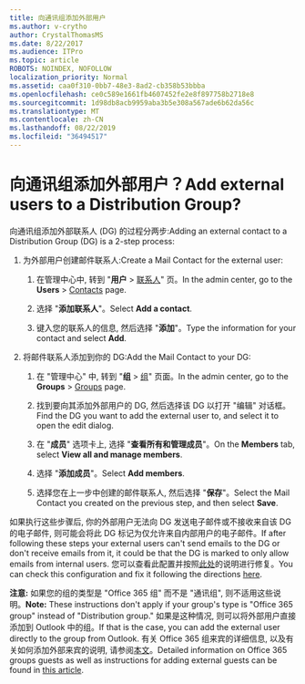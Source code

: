 ```yaml
---
title: 向通讯组添加外部用户
ms.author: v-crytho
author: CrystalThomasMS
ms.date: 8/22/2017
ms.audience: ITPro
ms.topic: article
ROBOTS: NOINDEX, NOFOLLOW
localization_priority: Normal
ms.assetid: caa0f310-0bb7-48e3-8ad2-cb358b53bbba
ms.openlocfilehash: ce0c589e1661fb4607452fe2e8f897758b2718e8
ms.sourcegitcommit: 1d98db8acb9959aba3b5e308a567ade6b62da56c
ms.translationtype: MT
ms.contentlocale: zh-CN
ms.lasthandoff: 08/22/2019
ms.locfileid: "36494517"
---
```

# <a name="add-external-users-to-a-distribution-group"></a><span data-ttu-id="0d0c3-102">向通讯组添加外部用户？</span><span class="sxs-lookup"><span data-stu-id="0d0c3-102">Add external users to a Distribution Group?</span></span>

<span data-ttu-id="0d0c3-103">向通讯组添加外部联系人 (DG) 的过程分两步:</span><span class="sxs-lookup"><span data-stu-id="0d0c3-103">Adding an external contact to a Distribution Group (DG) is a 2-step process:</span></span>
  
1. <span data-ttu-id="0d0c3-104">为外部用户创建邮件联系人:</span><span class="sxs-lookup"><span data-stu-id="0d0c3-104">Create a Mail Contact for the external user:</span></span>
    
    1. <span data-ttu-id="0d0c3-105">在管理中心中, 转到 "**用户** > [联系人](https://admin.microsoft.com/adminportal/home#/Contact)" 页。</span><span class="sxs-lookup"><span data-stu-id="0d0c3-105">In the admin center, go to the **Users** > [Contacts](https://admin.microsoft.com/adminportal/home#/Contact) page.</span></span> 
    
    2. <span data-ttu-id="0d0c3-106">选择 "**添加联系人**"。</span><span class="sxs-lookup"><span data-stu-id="0d0c3-106">Select **Add a contact**.</span></span>
    
    3. <span data-ttu-id="0d0c3-107">键入您的联系人的信息, 然后选择 "**添加**"。</span><span class="sxs-lookup"><span data-stu-id="0d0c3-107">Type the information for your contact and select **Add**.</span></span>
    
2. <span data-ttu-id="0d0c3-108">将邮件联系人添加到你的 DG:</span><span class="sxs-lookup"><span data-stu-id="0d0c3-108">Add the Mail Contact to your DG:</span></span>
    
    1. <span data-ttu-id="0d0c3-109">在 "管理中心" 中, 转到 "**组** > [组](https://admin.microsoft.com/adminportal/home#/groups)" 页面。</span><span class="sxs-lookup"><span data-stu-id="0d0c3-109">In the admin center, go to the **Groups** > [Groups](https://admin.microsoft.com/adminportal/home#/groups) page.</span></span> 
    
    2. <span data-ttu-id="0d0c3-110">找到要向其添加外部用户的 DG, 然后选择该 DG 以打开 "编辑" 对话框。</span><span class="sxs-lookup"><span data-stu-id="0d0c3-110">Find the DG you want to add the external user to, and select it to open the edit dialog.</span></span>
    
    3. <span data-ttu-id="0d0c3-111">在 "**成员**" 选项卡上, 选择 "**查看所有和管理成员**"。</span><span class="sxs-lookup"><span data-stu-id="0d0c3-111">On the **Members** tab, select **View all and manage members**.</span></span> 
    
    4. <span data-ttu-id="0d0c3-112">选择 "**添加成员**"。</span><span class="sxs-lookup"><span data-stu-id="0d0c3-112">Select **Add members**.</span></span>
    
    5. <span data-ttu-id="0d0c3-113">选择您在上一步中创建的邮件联系人, 然后选择 "**保存**"。</span><span class="sxs-lookup"><span data-stu-id="0d0c3-113">Select the Mail Contact you created on the previous step, and then select **Save**.</span></span>
    
<span data-ttu-id="0d0c3-114">如果执行这些步骤后, 你的外部用户无法向 DG 发送电子邮件或不接收来自该 DG 的电子邮件, 则可能会将此 DG 标记为仅允许来自内部用户的电子邮件。</span><span class="sxs-lookup"><span data-stu-id="0d0c3-114">If after following these steps your external users can't send emails to the DG or don't receive emails from it, it could be that the DG is marked to only allow emails from internal users.</span></span> <span data-ttu-id="0d0c3-115">您可以查看此配置并按照[此处](https://support.office.com/article/Fix-email-delivery-issues-for-error-code-5-7-133-in-Office-365-991abc19-7756-438f-abcb-39f69b80f284.aspx)的说明进行修复。</span><span class="sxs-lookup"><span data-stu-id="0d0c3-115">You can check this configuration and fix it following the directions [here](https://support.office.com/article/Fix-email-delivery-issues-for-error-code-5-7-133-in-Office-365-991abc19-7756-438f-abcb-39f69b80f284.aspx).</span></span>
  
 <span data-ttu-id="0d0c3-116">**注意:** 如果您的组的类型是 "Office 365 组" 而不是 "通讯组", 则不适用这些说明。</span><span class="sxs-lookup"><span data-stu-id="0d0c3-116">**Note:** These instructions don't apply if your group's type is "Office 365 group" instead of "Distribution group."</span></span> <span data-ttu-id="0d0c3-117">如果是这种情况, 则可以将外部用户直接添加到 Outlook 中的组。</span><span class="sxs-lookup"><span data-stu-id="0d0c3-117">If that is the case, you can add the external user directly to the group from Outlook.</span></span> <span data-ttu-id="0d0c3-118">有关 Office 365 组来宾的详细信息, 以及有关如何添加外部来宾的说明, 请参阅[本文](https://support.office.com/article/Guest-access-in-Office-365-Groups-bfc7a840-868f-4fd6-a390-f347bf51aff6.aspx)。</span><span class="sxs-lookup"><span data-stu-id="0d0c3-118">Detailed information on Office 365 groups guests as well as instructions for adding external guests can be found in [this article](https://support.office.com/article/Guest-access-in-Office-365-Groups-bfc7a840-868f-4fd6-a390-f347bf51aff6.aspx).</span></span>
  